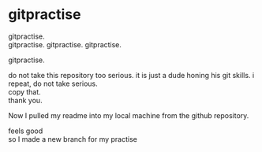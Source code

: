 # gitpractise
<div>gitpractise.</div>
gitpractise.
gitpractise.
gitpractise.
<p>gitpractise.</p>
do not take this repository too serious.
it is just a dude honing his git skills.
i repeat, do not take serious.<br>
copy that.</br>
thank you.

Now I pulled my readme into my local machine from the github repository.
<div>feels good</div>
<nav> so I made a new branch for my practise</nav>